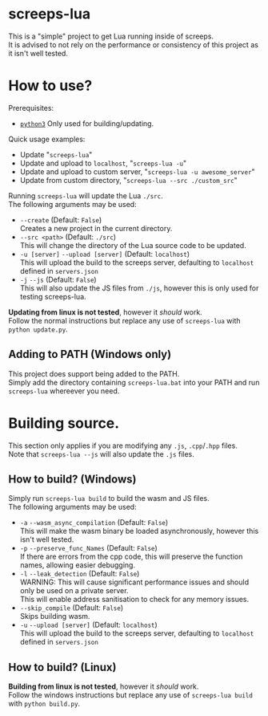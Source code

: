 # screeps-lua
This is a "simple" project to get Lua running inside of screeps.  
It is advised to not rely on the performance or consistency of this project as it isn't well tested.  

# How to use?
Prerequisites:  
- [`python3`](https://www.python.org/) Only used for building/updating.  

Quick usage examples:  
- Update "`screeps-lua`"  
- Update and upload to `localhost`, "`screeps-lua -u`"  
- Update and upload to custom server, "`screeps-lua -u awesome_server`"  
- Update from custom directory, "`screeps-lua --src ./custom_src`"  

Running `screeps-lua` will update the Lua `./src`.  
The following arguments may be used:  
- `--create` (Default: `False`)  
  Creates a new project in the current directory.  
- `--src <path>` (Default: `./src`)  
  This will change the directory of the Lua source code to be updated.  
- `-u [server]` `--upload [server]` (Default: `localhost`)  
  This will upload the build to the screeps server, defaulting to `localhost` defined in `servers.json`  
- `-j` `--js` (Default: `False`)  
  This will also update the JS files from `./js`, however this is only used for testing screeps-lua.  

**Updating from linux is not tested**, however it *should* work.  
Follow the normal instructions but replace any use of `screeps-lua` with `python update.py`.  

## Adding to PATH (Windows only)
This project does support being added to the PATH.  
Simply add the directory containing `screeps-lua.bat` into your PATH and run `screeps-lua` whereever you need.  

# Building source.
This section only applies if you are modifying any `.js`, `.cpp`/`.hpp` files.  
Note that `screeps-lua --js` will also update the `.js` files.  

## How to build? (Windows)
Simply run `screeps-lua build` to build the wasm and JS files.  
The following arguments may be used:  
- `-a` `--wasm_async_compilation` (Default: `False`)  
  This will make the wasm binary be loaded asynchronously, however this isn't well tested.  
- `-p` `--preserve_func_Names` (Default: `False`)  
  If there are errors from the cpp code, this will preserve the function names, allowing easier debugging.  
- `-l` `--leak_detection` (Default: `False`)  
  WARNING: This will cause significant performance issues and should only be used on a private server.  
  This will enable address sanitisation to check for any memory issues.  
- `--skip_compile` (Default: `False`)  
  Skips building wasm.  
- `-u` `--upload [server]` (Default: `localhost`)  
  This will upload the build to the screeps server, defaulting to `localhost` defined in `servers.json`  

## How to build? (Linux)
**Building from linux is not tested**, however it *should* work.  
Follow the windows instructions but replace any use of `screeps-lua build` with `python build.py`.  
